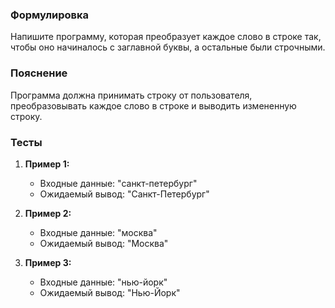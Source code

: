 

### Формулировка
Напишите программу, которая преобразует каждое слово в строке так, чтобы оно начиналось с заглавной буквы, а остальные были строчными.

### Пояснение
Программа должна принимать строку от пользователя, преобразовывать каждое слово в строке и выводить измененную строку.

### Тесты

1. **Пример 1:**
   - Входные данные: "санкт-петербург"
   - Ожидаемый вывод: "Санкт-Петербург"

2. **Пример 2:**
   - Входные данные: "москва"
   - Ожидаемый вывод: "Москва"

3. **Пример 3:**
   - Входные данные: "нью-йорк"
   - Ожидаемый вывод: "Нью-Йорк"

